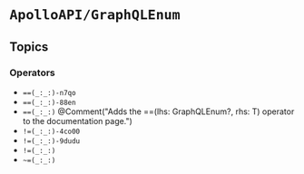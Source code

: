 # ``ApolloAPI/GraphQLEnum``

## Topics

### Operators

- ``==(_:_:)-n7qo``
- ``==(_:_:)-88en``
- ``==(_:_:)``
@Comment("Adds the ==<T>(lhs: GraphQLEnum<T>?, rhs: T) operator to the documentation page.")
- ``!=(_:_:)-4co00``
- ``!=(_:_:)-9dudu``
- ``!=(_:_:)``
- ``~=(_:_:)``
